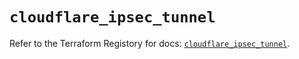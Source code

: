 # `cloudflare_ipsec_tunnel`

Refer to the Terraform Registory for docs: [`cloudflare_ipsec_tunnel`](https://www.terraform.io/docs/providers/cloudflare/r/ipsec_tunnel).
